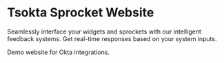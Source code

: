 # Tsokta Sprocket Website

Seamlessly interface your widgets and sprockets with our intelligent feedback systems. Get real-time responses based on your system inputs.

Demo website for Okta integrations.
